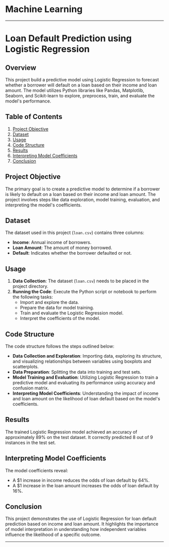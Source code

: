 # Machine Learning

---

# Loan Default Prediction using Logistic Regression

## Overview
This project build a predictive model using Logistic Regression to forecast whether a borrower will default on a loan based on their income and loan amount. The model utilizes Python libraries like Pandas, Matplotlib, Seaborn, and Scikit-learn to explore, preprocess, train, and evaluate the model's performance.

## Table of Contents
1. [Project Objective](#project-objective)
2. [Dataset](#dataset)
3. [Usage](#usage)
4. [Code Structure](#code-structure)
5. [Results](#results)
6. [Interpreting Model Coefficients](#interpreting-model-coefficients)
7. [Conclusion](#conclusion)

## Project Objective
The primary goal is to create a predictive model to determine if a borrower is likely to default on a loan based on their income and loan amount. The project involves steps like data exploration, model training, evaluation, and interpreting the model's coefficients.

## Dataset
The dataset used in this project (`loan.csv`) contains three columns:
- **Income**: Annual income of borrowers.
- **Loan Amount**: The amount of money borrowed.
- **Default**: Indicates whether the borrower defaulted or not.

## Usage
1. **Data Collection**: The dataset (`loan.csv`) needs to be placed in the project directory.
2. **Running the Code**: Execute the Python script or notebook to perform the following tasks:
    - Import and explore the data.
    - Prepare the data for model training.
    - Train and evaluate the Logistic Regression model.
    - Interpret the coefficients of the model.

## Code Structure
The code structure follows the steps outlined below:
- **Data Collection and Exploration**: Importing data, exploring its structure, and visualizing relationships between variables using boxplots and scatterplots.
- **Data Preparation**: Splitting the data into training and test sets.
- **Model Training and Evaluation**: Utilizing Logistic Regression to train a predictive model and evaluating its performance using accuracy and confusion matrix.
- **Interpreting Model Coefficients**: Understanding the impact of income and loan amount on the likelihood of loan default based on the model's coefficients.

## Results
The trained Logistic Regression model achieved an accuracy of approximately 89% on the test dataset. It correctly predicted 8 out of 9 instances in the test set.

## Interpreting Model Coefficients
The model coefficients reveal:
- A \$1 increase in income reduces the odds of loan default by 64%.
- A \$1 increase in the loan amount increases the odds of loan default by 16%.

## Conclusion
This project demonstrates the use of Logistic Regression for loan default prediction based on income and loan amount. It highlights the importance of model interpretation in understanding how independent variables influence the likelihood of a specific outcome.

---
